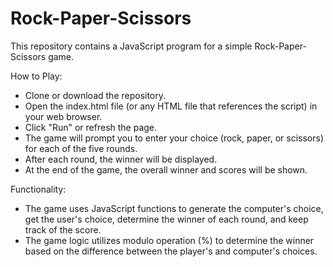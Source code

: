 # Rock-Paper-Scissors

This repository contains a JavaScript program for a simple Rock-Paper-Scissors game.

How to Play:

- Clone or download the repository.
- Open the index.html file (or any HTML file that references the script) in your web browser.
- Click "Run" or refresh the page.
- The game will prompt you to enter your choice (rock, paper, or scissors) for each of the five rounds.
- After each round, the winner will be displayed.
- At the end of the game, the overall winner and scores will be shown.

Functionality:

- The game uses JavaScript functions to generate the computer's choice, get the user's choice, determine the winner of each round, and keep track of the score.
- The game logic utilizes modulo operation (%) to determine the winner based on the difference between the player's and computer's choices.